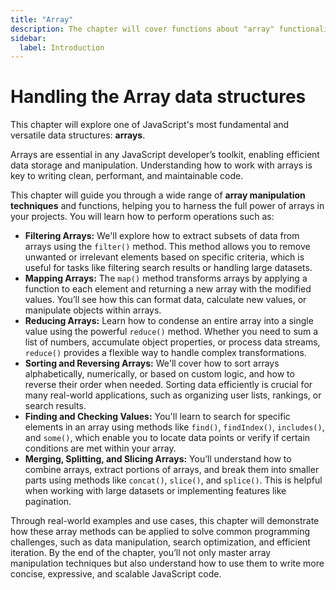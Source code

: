 ```yaml
---
title: "Array"
description: The chapter will cover functions about "array" functionalities
sidebar:
  label: Introduction
---
```


# Handling the Array data structures
This chapter will explore one of JavaScript's most fundamental and versatile data structures: **arrays**.

Arrays are essential in any JavaScript developer’s toolkit, enabling efficient data storage and manipulation. Understanding how to work with arrays is key to writing clean, performant, and maintainable code.

This chapter will guide you through a wide range of **array manipulation techniques** and functions, helping you to harness the full power of arrays in your projects. You will learn how to perform operations such as:

- **Filtering Arrays:** We'll explore how to extract subsets of data from arrays using the `filter()` method. This method allows you to remove unwanted or irrelevant elements based on specific criteria, which is useful for tasks like filtering search results or handling large datasets.
- **Mapping Arrays:** The `map()` method transforms arrays by applying a function to each element and returning a new array with the modified values. You’ll see how this can format data, calculate new values, or manipulate objects within arrays.
- **Reducing Arrays:** Learn how to condense an entire array into a single value using the powerful `reduce()` method. Whether you need to sum a list of numbers, accumulate object properties, or process data streams, `reduce()` provides a flexible way to handle complex transformations.
- **Sorting and Reversing Arrays:** We'll cover how to sort arrays alphabetically, numerically, or based on custom logic, and how to reverse their order when needed. Sorting data efficiently is crucial for many real-world applications, such as organizing user lists, rankings, or search results.
- **Finding and Checking Values:** You'll learn to search for specific elements in an array using methods like `find()`, `findIndex()`, `includes()`, and `some()`, which enable you to locate data points or verify if certain conditions are met within your array.
- **Merging, Splitting, and Slicing Arrays:** You’ll understand how to combine arrays, extract portions of arrays, and break them into smaller parts using methods like `concat()`, `slice()`, and `splice()`. This is helpful when working with large datasets or implementing features like pagination.

Through real-world examples and use cases, this chapter will demonstrate how these array methods can be applied to solve common programming challenges, such as data manipulation, search optimization, and efficient iteration. By the end of the chapter, you’ll not only master array manipulation techniques but also understand how to use them to write more concise, expressive, and scalable JavaScript code.
